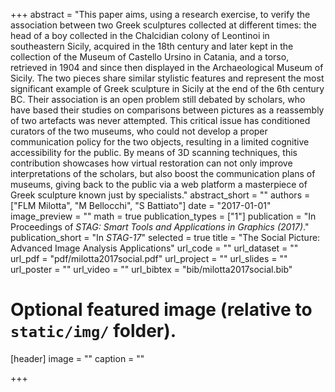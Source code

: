 +++
abstract = "This paper aims, using a research exercise, to verify the association between two Greek sculptures collected at different times: the head of a boy collected in the Chalcidian colony of Leontinoi in southeastern Sicily, acquired in the 18th century and later kept in the collection of the Museum of Castello Ursino in Catania, and a torso, retrieved  in 1904 and since then displayed in the Archaeological Museum of Sicily. The two pieces share similar stylistic features and represent the most significant example of Greek sculpture in Sicily at the end of the 6th century BC. Their association is an open problem still debated by scholars, who have based their studies on comparisons between pictures as a reassembly of two artefacts was never attempted. This critical issue has conditioned curators of the two museums, who could not develop a proper communication policy for the two objects, resulting in a limited cognitive accessibility for the public. By means of 3D scanning techniques, this contribution showcases how virtual restoration can not only improve interpretations of the scholars, but also boost the communication plans of museums, giving back to the public via a web platform a masterpiece of Greek sculpture known just by specialists."
abstract_short = ""
authors = ["FLM Milotta", "M Bellocchi", "S Battiato"]
date = "2017-01-01"
image_preview = ""
math = true
publication_types = ["1"]
publication = "In Proceedings of *STAG: Smart Tools and Applications in Graphics (2017)*."
publication_short = "In *STAG-17*"
selected = true
title = "The Social Picture: Advanced Image Analysis Applications"
url_code = ""
url_dataset = ""
url_pdf = "pdf/milotta2017social.pdf"
url_project = ""
url_slides = ""
url_poster = ""
url_video = ""
url_bibtex = "bib/milotta2017social.bib"

# Optional featured image (relative to `static/img/` folder).
[header]
image = ""
caption = ""

+++